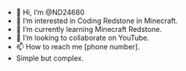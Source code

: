 - 👋 Hi, I’m @ND24680
- 👀 I’m interested in Coding Redstone in Minecraft.
- 🌱 I’m currently learning Minecraft Redstone.
- 💞️ I’m looking to collaborate on YouTube.
- 📫 How to reach me [phone number].
- Simple but complex.
